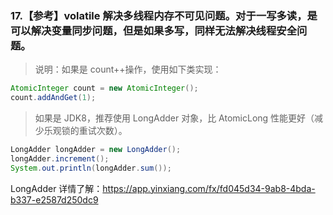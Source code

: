 ### 17.【参考】volatile 解决多线程内存不可见问题。对于一写多读，是可以解决变量同步问题，但是如果多写，同样无法解决线程安全问题。
> 说明：如果是 count++操作，使用如下类实现：
```java
AtomicInteger count = new AtomicInteger();
count.addAndGet(1);
```
> 如果是 JDK8，推荐使用 LongAdder 对象，比 AtomicLong 性能更好（减少乐观锁的重试次数）。

```java
LongAdder longAdder = new LongAdder();
longAdder.increment();
System.out.println(longAdder.sum());
```
LongAdder 详情了解：https://app.yinxiang.com/fx/fd045d34-9ab8-4bda-b337-e2587d250dc9
